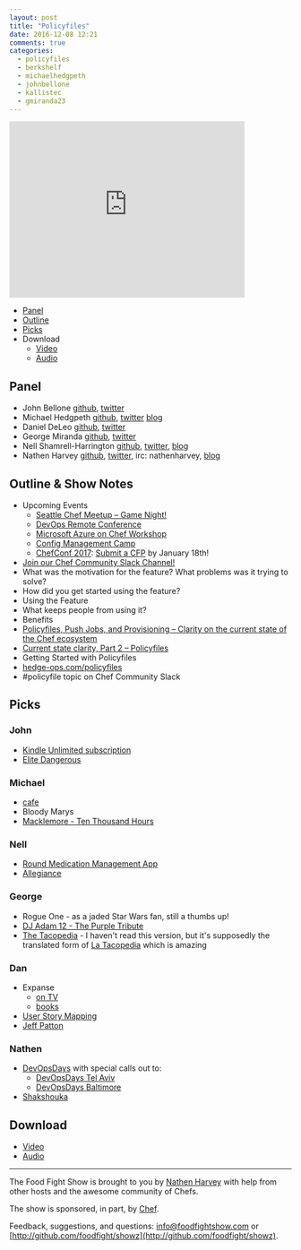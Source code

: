 ```yaml
---
layout: post
title: "Policyfiles"
date: 2016-12-08 12:21
comments: true
categories:
  - policyfiles
  - berkshelf
  - michaelhedgpeth
  - johnbellone
  - kallistec
  - gmiranda23
---
```


<iframe width="420" height="315" src="http://www.youtube.com/embed/a5YT7JVBwi4" frameborder="0" allowfullscreen></iframe>


* [Panel](http://foodfightshow.org/2016/12/policy-files.html#panel)
* [Outline](http://foodfightshow.org/2016/12/policy-files.html#outline)
* [Picks](http://foodfightshow.org/2016/12/policy-files.html#picks)
* Download
  * [Video](http://youtu.be/a5YT7JVBwi4)
  * [Audio](http://traffic.libsyn.com/foodfight/FFS103Policyfiles.mp3)

<!-- more -->

Panel<a name="panel"></a>
-----

* John Bellone [github](https://github.com/johnbellone), [twitter](https://twitter.com/johnbellone)
* Michael Hedgpeth [github](https://github.com/mhedgpeth), [twitter](https://twitter.com/michaelhedgpeth) [blog](http://hedge-ops.com/)
* Daniel DeLeo [github](https://github.com/danielsdeleo), [twitter](http://twitter.com/kallistec)
* George Miranda [github](https://github.com/gmiranda23), [twitter](https://twitter.com/gmiranda23)
* Nell Shamrell-Harrington [github](https://github.com/nellshamrell), [twitter](https://twitter.com/nellshamrell), [blog](http://nellshamrell.com/)
* Nathen Harvey [github](http://github.com/nathenharvey), [twitter](http://twitter.com/nathenharvey), irc: nathenharvey, [blog](http://nathenharvey.com)

Outline & Show Notes<a name="outline"></a>
-------

* Upcoming Events
    * [Seattle Chef Meetup – Game Night!](https://www.chef.io/blog/event/seattle-chef-meetup-game-night/)
    * [DevOps Remote Conference](https://www.chef.io/blog/event/devops-remote-conference/)
    * [Microsoft Azure on Chef Workshop](https://www.chef.io/blog/event/microsoft-azure-on-chef-workshop/)
    * [Config Management Camp](https://www.chef.io/blog/event/config-management-camp-3/)
    * [ChefConf 2017](https://chefconf.chef.io/): [Submit a CFP](https://chefconf.chef.io/call-for-presentations/) by January 18th!
* [Join our Chef Community Slack Channel!](http://community-slack.chef.io/)
* What was the motivation for the feature? What problems was it trying to solve?
* How did you get started using the feature?
* Using the Feature
* What keeps people from using it?
* Benefits
 * [Policyfiles, Push Jobs, and Provisioning – Clarity on the current state of the Chef ecosystem](https://blog.chef.io/2016/12/16/policyfiles-push-jobs-and-provisioning-clarity-on-the-current-state/)
 * [Current state clarity, Part 2 – Policyfiles](https://blog.chef.io/2016/12/19/current-state-clarity-part-2-policyfiles/)
* Getting Started with Policyfiles
 * [hedge-ops.com/policyfiles](http://hedge-ops.com/policyfiles/)
 * \#policyfile topic on Chef Community Slack

Picks<a name="picks"></a>
-----

### John

* [Kindle Unlimited subscription](https://www.amazon.com/gp/kindle/ku/gift_landing)
* [Elite Dangerous](https://www.elitedangerous.com)

### Michael

* [cafe](https://github.com/mhedgpeth/cafe)
* Bloody Marys
* [Macklemore - Ten Thousand Hours](https://www.youtube.com/watch?v=iEr5H4E4r3I)

### Nell

* [Round Medication Management App](https://roundhealth.co/app/)
* [Allegiance](http://allegiancemusical.com/#tw35tIMOFtXVVJiT.97)

### George

* Rogue One - as a jaded Star Wars fan, still a thumbs up!
* [DJ Adam 12 - The Purple Tribute](https://soundcloud.com/dj-adam-12/purple-tribute-the-purple-loft/)
* [The Tacopedia](https://www.amazon.com/Tacopedia-Deborah-Holtz/dp/0714870471/) - I haven't read this version, but it's supposedly the translated form of [La Tacopedia](https://www.amazon.com/tacopedia-Enciclopedia-del-taco-Spanish/dp/6077663352) which is amazing

### Dan

* Expanse
  * [on TV](http://www.syfy.com/theexpanse)
  * [books](https://www.amazon.com/James-S.-A.-Corey/e/B004AQ1W8Y/ref=sr_tc_2_0?qid=1482185364&sr=1-2-ent)
* [User Story Mapping](http://shop.oreilly.com/product/0636920033851.do)
* [Jeff Patton](http://jpattonassociates.com/)

### Nathen

* [DevOpsDays](https://www.devopsdays.org/) with special calls out to:
  * [DevOpsDays Tel Aviv](https://www.devopsdays.org/events/2016-telaviv/welcome/)
  * [DevOpsDays Baltimore](https://www.devopsdays.org/events/2017-baltimore/welcome/)
* [Shakshouka](https://en.wikipedia.org/wiki/Shakshouka)


Download
--------
* [Video](http://youtu.be/a5YT7JVBwi4)
* [Audio](http://traffic.libsyn.com/foodfight/FFS103Policyfiles.mp3)

<hr />

The Food Fight Show is brought to you by [Nathen Harvey](https://twitter.com/nathenharvey) with help from other hosts and the awesome community of Chefs.

The show is sponsored, in part, by [Chef](http://www.chef.io).

Feedback, suggestions, and questions:  [info@foodfightshow.com](mailto:info@foodfightshow.com) or  [http://github.com/foodfight/showz](http://github.com/foodfight/showz).
